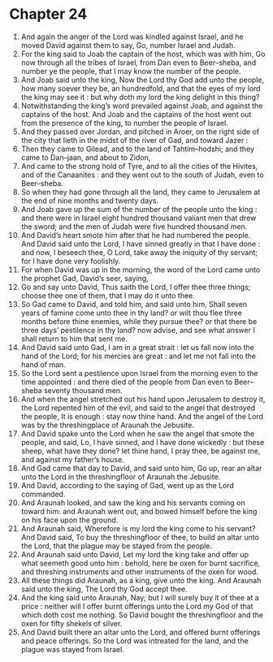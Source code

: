 # Chapter 24

1. And again the anger of the Lord was kindled against Israel, and he moved David against them to say, Go, number Israel and Judah.
2. For the king said to Joab the captain of the host, which was with him, Go now through all the tribes of Israel, from Dan even to Beer–sheba, and number ye the people, that I may know the number of the people.
3. And Joab said unto the king, Now the Lord thy God add unto the people, how many soever they be, an hundredfold, and that the eyes of my lord the king may see it : but why doth my lord the king delight in this thing?
4. Notwithstanding the king’s word prevailed against Joab, and against the captains of the host. And Joab and the captains of the host went out from the presence of the king, to number the people of Israel.
5. And they passed over Jordan, and pitched in Aroer, on the right side of the city that lieth in the midst of the river of Gad, and toward Jazer :
6. Then they came to Gilead, and to the land of Tahtim–hodshi; and they came to Dan–jaan, and about to Zidon,
7. And came to the strong hold of Tyre, and to all the cities of the Hivites, and of the Canaanites : and they went out to the south of Judah, even to Beer–sheba.
8. So when they had gone through all the land, they came to Jerusalem at the end of nine months and twenty days.
9. And Joab gave up the sum of the number of the people unto the king : and there were in Israel eight hundred thousand valiant men that drew the sword; and the men of Judah were five hundred thousand men.
10. And David’s heart smote him after that he had numbered the people. And David said unto the Lord, I have sinned greatly in that I have done : and now, I beseech thee, O Lord, take away the iniquity of thy servant; for I have done very foolishly.
11. For when David was up in the morning, the word of the Lord came unto the prophet Gad, David’s seer, saying,
12. Go and say unto David, Thus saith the Lord, I offer thee three things; choose thee one of them, that I may do it unto thee.
13. So Gad came to David, and told him, and said unto him, Shall seven years of famine come unto thee in thy land? or wilt thou flee three months before thine enemies, while they pursue thee? or that there be three days’ pestilence in thy land? now advise, and see what answer I shall return to him that sent me.
14. And David said unto Gad, I am in a great strait : let us fall now into the hand of the Lord; for his mercies are great : and let me not fall into the hand of man.
15. So the Lord sent a pestilence upon Israel from the morning even to the time appointed : and there died of the people from Dan even to Beer–sheba seventy thousand men.
16. And when the angel stretched out his hand upon Jerusalem to destroy it, the Lord repented him of the evil, and said to the angel that destroyed the people, It is enough : stay now thine hand. And the angel of the Lord was by the threshingplace of Araunah the Jebusite.
17. And David spake unto the Lord when he saw the angel that smote the people, and said, Lo, I have sinned, and I have done wickedly : but these sheep, what have they done? let thine hand, I pray thee, be against me, and against my father’s house.
18. And Gad came that day to David, and said unto him, Go up, rear an altar unto the Lord in the threshingfloor of Araunah the Jebusite.
19. And David, according to the saying of Gad, went up as the Lord commanded.
20. And Araunah looked, and saw the king and his servants coming on toward him: and Araunah went out, and bowed himself before the king on his face upon the ground.
21. And Araunah said, Wherefore is my lord the king come to his servant? And David said, To buy the threshingfloor of thee, to build an altar unto the Lord, that the plague may be stayed from the people.
22. And Araunah said unto David, Let my lord the king take and offer up what seemeth good unto him : behold, here be oxen for burnt sacrifice, and threshing instruments and other instruments of the oxen for wood.
23. All these things did Araunah, as a king, give unto the king. And Araunah said unto the king, The Lord thy God accept thee.
24. And the king said unto Araunah, Nay; but I will surely buy it of thee at a price : neither will I offer burnt offerings unto the Lord my God of that which doth cost me nothing. So David bought the threshingfloor and the oxen for fifty shekels of silver.
25. And David built there an altar unto the Lord, and offered burnt offerings and peace offerings. So the Lord was intreated for the land, and the plague was stayed from Israel.

